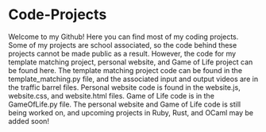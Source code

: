 # Code-Projects

Welcome to my Github! Here you can find most of my coding projects. Some of my projects are school associated, so the code behind these projects
cannot be made public as a result. However, the code for my template matching project, personal website, and Game of Life project can be found here. The template matching project code can be found in the template_matching.py file, and the associated input and output videos are in the traffic barrel files. Personal website code is found in the website.js, website.css, and website.html files. Game of Life code is in the GameOfLife.py file. The personal website and Game of Life code is still being worked on, and upcoming projects in Ruby, Rust, and OCaml may be added soon!
